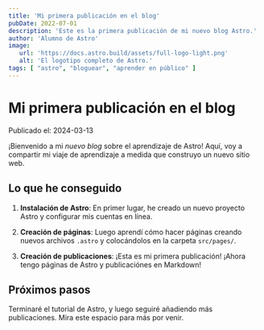 ```yaml
---
title: 'Mi primera publicación en el blog'
pubDate: 2022-07-01
description: 'Este es la primera publicación de mi nuevo blog Astro.'
author: 'Alumno de Astro'
image:
   url: 'https://docs.astro.build/assets/full-logo-light.png'
   alt: 'El logotipo completo de Astro.'
tags: [ "astro", "bloguear", "aprender en público" ]
---
```


# Mi primera publicación en el blog

Publicado el: 2024-03-13

¡Bienvenido a mi _nuevo blog_ sobre el aprendizaje de Astro! Aquí, voy a compartir mi viaje de aprendizaje a medida que
construyo un nuevo sitio web.

## Lo que he conseguido

1. **Instalación de Astro**: En primer lugar, he creado un nuevo proyecto Astro y configurar mis cuentas en línea.

2. **Creación de páginas**: Luego aprendí cómo hacer páginas creando nuevos archivos `.astro` y colocándolos en la
   carpeta `src/pages/`.

3. **Creación de publicaciones**: ¡Esta es mi primera publicación! ¡Ahora tengo páginas de Astro y publicaciónes en
   Markdown!

## Próximos pasos

Terminaré el tutorial de Astro, y luego seguiré añadiendo más publicaciones. Mira este espacio para más por venir.